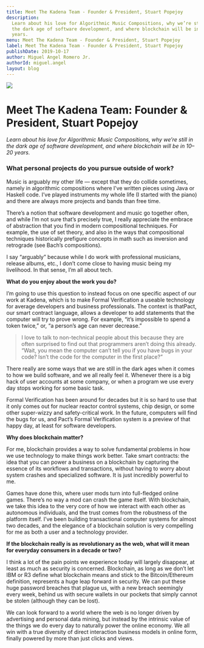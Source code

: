 ```yaml
---
title: Meet The Kadena Team - Founder & President, Stuart Popejoy
description:
  Learn about his love for Algorithmic Music Compositions, why we’re still in
  the dark age of software development, and where blockchain will be in 10–20
  years.
menu: Meet The Kadena Team - Founder & President, Stuart Popejoy
label: Meet The Kadena Team - Founder & President, Stuart Popejoy
publishDate: 2019-10-17
author: Miguel Angel Romero Jr.
authorId: miguel.angel
layout: blog
---
```


![](/assets/blog/1_cOLN33RfWbp9ukaBegGcpA.webp)

# Meet The Kadena Team: Founder & President, Stuart Popejoy

_Learn about his love for Algorithmic Music Compositions, why we’re still in the
dark age of software development, and where blockchain will be in 10–20 years._

### What personal projects do you pursue outside of work?

Music is arguably my other life — except that they do collide sometimes, namely
in algorithmic compositions where I’ve written pieces using Java or Haskell
code. I’ve played instruments my whole life (I started with the piano) and there
are always more projects and bands than free time.

There’s a notion that software development and music go together often, and
while I’m not sure that’s precisely true, I really appreciate the embrace of
abstraction that you find in modern compositional techniques. For example, the
use of set theory, and also in the ways that compositional techniques
historically prefigure concepts in math such as inversion and retrograde (see
Bach’s compositions).

I say “arguably” because while I do work with professional musicians, release
albums, etc., I don’t come close to having music being my livelihood. In that
sense, I’m all about tech.

**What do you enjoy about the work you do?**

I’m going to use this question to instead focus on one specific aspect of our
work at Kadena, which is to make Formal Verification a useable technology for
average developers and business professionals. The context is thatPact, our
smart contract language, allows a developer to add statements that the computer
will try to prove wrong. For example, “it’s impossible to spend a token twice,”
or, “a person’s age can never decrease.”

> I love to talk to non-technical people about this because they are often
> surprised to find out that programmers aren’t doing this already. “Wait, you
> mean the computer can’t tell you if you have bugs in your code? Isn’t the code
> for the computer in the first place?”

There really are some ways that we are still in the dark ages when it comes to
how we build software, and we all really feel it. Whenever there is a big hack
of user accounts at some company, or when a program we use every day stops
working for some basic task.

Formal Verification has been around for decades but it is so hard to use that it
only comes out for nuclear reactor control systems, chip design, or some other
super-wizzy and safety-critical work. In the future, computers will find the
bugs for us, and Pact’s Formal Verification system is a preview of that happy
day, at least for software developers.

**Why does blockchain matter?**

For me, blockchain provides a way to solve fundamental problems in how we use
technology to make things work better. Take smart contracts: the idea that you
can power a business on a blockchain by capturing the essence of its workflows
and transactions, without having to worry about system crashes and specialized
software. It is just incredibly powerful to me.

Games have done this, where user mods turn into full-fledged online games.
There’s no way a mod can crash the game itself. With blockchain, we take this
idea to the very core of how we interact with each other as autonomous
individuals, and the trust comes from the robustness of the platform itself.
I’ve been building transactional computer systems for almost two decades, and
the elegance of a blockchain solution is very compelling for me as both a user
and a technology provider.

**If the blockchain really is as revolutionary as the web, what will it mean for
everyday consumers in a decade or two?**

I think a lot of the pain points we experience today will largely disappear, at
least as much as security is concerned. Blockchain, as long as we don’t let IBM
or R3 define what blockchain means and stick to the Bitcoin/Ethereum definition,
represents a huge leap forward in security. We can put these huge password
breaches that plague us, with a new breach seemingly every week, behind us with
secure wallets in our pockets that simply cannot be stolen (although they can be
lost).

We can look forward to a world where the web is no longer driven by advertising
and personal data mining, but instead by the intrinsic value of the things we do
every day to naturally power the online economy. We all win with a true
diversity of direct interaction business models in online form, finally powered
by more than just clicks and views.
